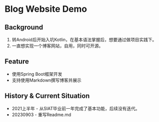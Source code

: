 # Blog Website Demo

## Background
  1. 转Android后开始入坑Kotlin，在基本语法掌握后，想要通过做项目实践下。
  2. 一直想实现一个博客网站，自用，同时可开源。
  
## Feature
  + 使用Spring Boot框架开发
  + 支持使用Markdown撰写博客并展示

## History & Current Situation
  + 2021上半年 - 从SIAT毕业前一年完成了基本功能，后续没有迭代。
  + 20230903 - 重写Readme.md
